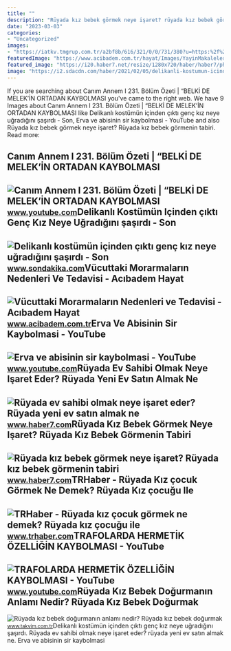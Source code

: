 ```yaml
---
title: ""
description: "Rüyada kız bebek görmek neye işaret? rüyada kız bebek görmenin tabiri"
date: "2023-03-03"
categories:
- "Uncategorized"
images:
- "https://iatkv.tmgrup.com.tr/a2bf8b/616/321/0/0/731/380?u=https:%2f%2fitkv.tmgrup.com.tr%2f2020%2f09%2f27%2fruyada-kiz-bebek-dogurmanin-anlami-nedir-ruyada-kiz-bebek-dogurmak-neye-isaret-eder-1601198833191.jpg"
featuredImage: "https://www.acibadem.com.tr/hayat/Images/YayinMakaleler/vucuttaki-morarmalar-neye-isaret-eder_9850_1.jpg"
featured_image: "https://i20.haber7.net/resize/1280x720/haber/haber7/photos/2022/11/ruyada_ev_almak_ne_demek_ruyada_ev_sahibi_olmak_neye_isaret_eder_1647413227_1457.jpg"
image: "https://i2.sdacdn.com/haber/2021/02/05/delikanli-kostumun-icinden-cikti-genc-kiz-neye-13909568_6860_amp.jpg"
---
```


If you are searching about Canım Annem I 231. Bölüm Özeti | “BELKİ DE MELEK’İN ORTADAN KAYBOLMASI you've came to the right web. We have 9 Images about Canım Annem I 231. Bölüm Özeti | “BELKİ DE MELEK’İN ORTADAN KAYBOLMASI like Delikanlı kostümün içinden çıktı genç kız neye uğradığını şaşırdı - Son, Erva ve abisinin sir kaybolmasi - YouTube and also Rüyada kız bebek görmek neye işaret? Rüyada kız bebek görmenin tabiri. Read more:

Canım Annem I 231. Bölüm Özeti | “BELKİ DE MELEK’İN ORTADAN KAYBOLMASI
----------------------------------------------------------------------

 ![Canım Annem I 231. Bölüm Özeti | “BELKİ DE MELEK’İN ORTADAN KAYBOLMASI](https://i.ytimg.com/vi/taPhOlmQ2D0/maxresdefault.jpg) <small>www.youtube.com</small>Delikanlı Kostümün Içinden çıktı Genç Kız Neye Uğradığını şaşırdı - Son
-----------------------------------------------------------------------

 ![Delikanlı kostümün içinden çıktı genç kız neye uğradığını şaşırdı - Son](https://i2.sdacdn.com/haber/2021/02/05/delikanli-kostumun-icinden-cikti-genc-kiz-neye-13909568_6860_amp.jpg) <small>www.sondakika.com</small>Vücuttaki Morarmaların Nedenleri Ve Tedavisi - Acıbadem Hayat
-------------------------------------------------------------

 ![Vücuttaki Morarmaların Nedenleri ve Tedavisi - Acıbadem Hayat](https://www.acibadem.com.tr/hayat/Images/YayinMakaleler/vucuttaki-morarmalar-neye-isaret-eder_9850_1.jpg) <small>www.acibadem.com.tr</small>Erva Ve Abisinin Sir Kaybolmasi - YouTube
-----------------------------------------

 ![Erva ve abisinin sir kaybolmasi - YouTube](https://i.ytimg.com/vi/nePkKlT1Sn0/maxresdefault.jpg) <small>www.youtube.com</small>Rüyada Ev Sahibi Olmak Neye Işaret Eder? Rüyada Yeni Ev Satın Almak Ne
----------------------------------------------------------------------

 ![Rüyada ev sahibi olmak neye işaret eder? Rüyada yeni ev satın almak ne](https://i20.haber7.net/resize/1280x720/haber/haber7/photos/2022/11/ruyada_ev_almak_ne_demek_ruyada_ev_sahibi_olmak_neye_isaret_eder_1647413227_1457.jpg) <small>www.haber7.com</small>Rüyada Kız Bebek Görmek Neye Işaret? Rüyada Kız Bebek Görmenin Tabiri
---------------------------------------------------------------------

 ![Rüyada kız bebek görmek neye işaret? Rüyada kız bebek görmenin tabiri](https://i20.haber7.net/resize/1240x720/haber/haber7/photos/2020/36/ruyada_kiz_bebek_gormek_neye_isaret_ruyada_kiz_bebek_gormenin_tabiri_ve_anlami_1599137636_5659.jpg) <small>www.haber7.com</small>TRHaber - Rüyada Kız çocuk Görmek Ne Demek? Rüyada Kız çocuğu Ile
-----------------------------------------------------------------

 ![TRHaber - Rüyada kız çocuk görmek ne demek? Rüyada kız çocuğu ile](https://cdn.trhaber.com/images/resize/100/1250x830/haberler/2023/03/ruyada_kiz_cocuk_gormek_ne_demek_ruyada_kiz_cocugu_ile_oynamak_neye_isaret_ediyor_h92351_68f6a.jpg) <small>www.trhaber.com</small>TRAFOLARDA HERMETİK ÖZELLİĞİN KAYBOLMASI - YouTube
--------------------------------------------------

 ![TRAFOLARDA HERMETİK ÖZELLİĞİN KAYBOLMASI - YouTube](https://i.ytimg.com/vi/n7bm0P6MAHI/maxresdefault.jpg?sqp=-oaymwEmCIAKENAF8quKqQMa8AEB-AGUA4AC0AWKAgwIABABGGUgZShlMA8=&rs=AOn4CLCZefi4IQsKFVv29JLxVjXJ4r2QPQ) <small>www.youtube.com</small>Rüyada Kız Bebek Doğurmanın Anlamı Nedir? Rüyada Kız Bebek Doğurmak
-------------------------------------------------------------------

 ![Rüyada kız bebek doğurmanın anlamı nedir? Rüyada kız bebek doğurmak](https://iatkv.tmgrup.com.tr/a2bf8b/616/321/0/0/731/380?u=https:%2f%2fitkv.tmgrup.com.tr%2f2020%2f09%2f27%2fruyada-kiz-bebek-dogurmanin-anlami-nedir-ruyada-kiz-bebek-dogurmak-neye-isaret-eder-1601198833191.jpg) <small>www.takvim.com.tr</small>Delikanlı kostümün içinden çıktı genç kız neye uğradığını şaşırdı. Rüyada ev sahibi olmak neye işaret eder? rüyada yeni ev satın almak ne. Erva ve abisinin sir kaybolmasi

